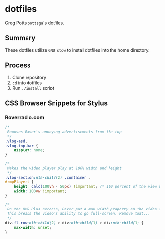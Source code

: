 # dotfiles

Greg Potts `pottsga`'s dotfiles.

## Summary

These dotfiles utilize `GNU stow` to install dotfiles into the home directory.

## Process

1. Clone repository
2. `cd` into dotfiles
3. Run `./install` script

## CSS Browser Snippets for Stylus

### Roverradio.com

```css
/*
 Removes Rover's annoying advertisements from the top
 */
.vlog-asd,
.vlog-top-bar {
    display: none;
}

/*
 Makes the video player play at 100% width and height
 */
.vlog-section:nth-child(2) .container ,
#rmpPlayer1 {
    height: calc(100vh - 50px) !important; /* 100 percent of the view height minus the navbar's height */
    width: 100vw !important;
}

/*
 On the RMG Plus screens, Rover put a max-width property on the video's container.
 This breaks the video's ability to go full-screen. Remove that...
 */
div.fl-row:nth-child(2) > div:nth-child(1) > div:nth-child(1) {
    max-width: unset;
}
```
